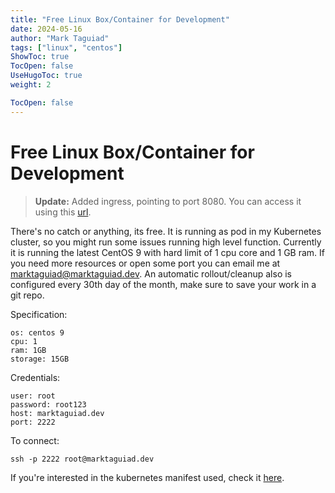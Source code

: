 ```yaml
---
title: "Free Linux Box/Container for Development"
date: 2024-05-16
author: "Mark Taguiad"
tags: ["linux", "centos"]
ShowToc: true
TocOpen: false
UseHugoToc: true
weight: 2

TocOpen: false
---
```


# Free Linux Box/Container for Development

> **Update:**
> Added ingress, pointing to port 8080. You can access it using this [url](https://linuxbox.marktaguiad.dev/).

There's no catch or anything, its free. It is running as pod in my Kubernetes cluster, so you might run some issues running high level function. Currently it is running the latest CentOS 9 with hard limit of 1 cpu core and 1 GB ram. If you need more resources or open some port you can email me at marktaguiad@marktaguiad.dev. An automatic rollout/cleanup also is configured every 30th day of the month, make sure to save your work in a git repo. 

Specification:
```
os: centos 9
cpu: 1
ram: 1GB
storage: 15GB
```

Credentials:
```
user: root
password: root123
host: marktaguiad.dev
port: 2222

```

To connect:
```
ssh -p 2222 root@marktaguiad.dev
```

If you're interested in the kubernetes manifest used, check it [here](https://github.com/mcbtaguiad/linuxbox/tree/main/kube).